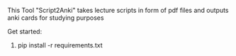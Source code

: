 This Tool "Script2Anki" takes lecture scripts in form of pdf files and outputs anki cards for studying purposes

Get started:

1. pip install -r requirements.txt